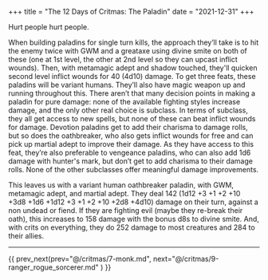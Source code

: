 +++
title = "The 12 Days of Critmas: The Paladin"
date = "2021-12-31"
+++

Hurt people hurt people.
<!-- more -->

When building paladins for single turn kills, the approach they’ll take is to hit the enemy twice with GWM and a greataxe using divine smite on both of these (one at 1st level, the other at 2nd level so they can upcast inflict wounds). Then, with metamagic adept and shadow touched, they'll quicken second level inflict wounds for 40 (4d10) damage. To get three feats, these paladins will be variant humans. They’ll also have magic weapon up and running throughout this. There aren’t that many decision points in making a paladin for pure damage: none of the available fighting styles increase damage, and the only other real choice is subclass. In terms of subclass, they all get access to new spells, but none of these can beat inflict wounds for damage. Devotion paladins get to add their charisma to damage rolls, but so does the oathbreaker, who also gets inflict wounds for free and can pick up martial adept to improve their damage. As they have access to this feat, they’re also preferable to vengeance paladins, who can also add 1d6 damage with hunter's mark, but don’t get to add charisma to their damage rolls. None of the other subclasses offer meaningful damage improvements.

This leaves us with a variant human oathbreaker paladin, with GWM, metamagic adept, and martial adept. They deal 142 (1d12 +3 +1 +2 +10 +3d8 +1d6 +1d12 +3 +1 +2 +10 +2d8 +4d10) damage on their turn, against a non undead or fiend. If they are fighting evil (maybe they re-break their oath), this increases to 158 damage with the bonus d8s to divine smite. And, with crits on everything, they do 252 damage to most creatures and 284 to their allies.
***

{{ prev_next(prev="@/critmas/7-monk.md", next="@/critmas/9-ranger_rogue_sorcerer.md" ) }}

